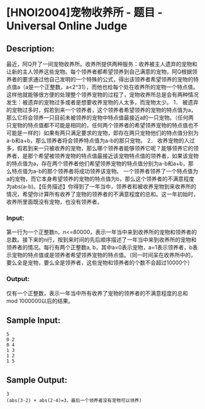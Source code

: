 # [HNOI2004]宠物收养所 - 题目 - Universal Online Judge

## Description: 

最近，阿Q开了一间宠物收养所。收养所提供两种服务：收养被主人遗弃的宠物和让新的主人领养这些宠物。每个领养者都希望领养到自己满意的宠物，阿Q根据领养者的要求通过他自己发明的一个特殊的公式，得出该领养者希望领养的宠物的特点值a（a是一个正整数，a<2^31），而他也给每个处在收养所的宠物一个特点值。这样他就能够很方便的处理整个领养宠物的过程了，宠物收养所总是会有两种情况发生：被遗弃的宠物过多或者是想要收养宠物的人太多，而宠物太少。 1． 被遗弃的宠物过多时，假若到来一个领养者，这个领养者希望领养的宠物的特点值为a，那么它将会领养一只目前未被领养的宠物中特点值最接近a的一只宠物。（任何两只宠物的特点值都不可能是相同的，任何两个领养者的希望领养宠物的特点值也不可能是一样的）如果有两只满足要求的宠物，即存在两只宠物他们的特点值分别为a-b和a+b，那么领养者将会领养特点值为a-b的那只宠物。 2． 收养宠物的人过多，假若到来一只被收养的宠物，那么哪个领养者能够领养它呢？能够领养它的领养者，是那个希望被领养宠物的特点值最接近该宠物特点值的领养者，如果该宠物的特点值为a，存在两个领养者他们希望领养宠物的特点值分别为a-b和a+b，那么特点值为a-b的那个领养者将成功领养该宠物。 一个领养者领养了一个特点值为a的宠物，而它本身希望领养的宠物的特点值为b，那么这个领养者的不满意程度为abs(a-b)。【任务描述】你得到了一年当中，领养者和被收养宠物到来收养所的情况，希望你计算所有收养了宠物的领养者的不满意程度的总和。这一年初始时，收养所里面既没有宠物，也没有领养者。

### Input: 

第一行为一个正整数n，n<=80000，表示一年当中来到收养所的宠物和领养者的总数。接下来的n行，按到来时间的先后顺序描述了一年当中来到收养所的宠物和领养者的情况。每行有两个正整数a, b，其中a=0表示宠物，a=1表示领养者，b表示宠物的特点值或是领养者希望领养宠物的特点值。（同一时间呆在收养所中的，要么全是宠物，要么全是领养者，这些宠物和领养者的个数不会超过10000个）

### Output: 

仅有一个正整数，表示一年当中所有收养了宠物的领养者的不满意程度的总和mod 1000000以后的结果。


## Sample Input: 
```
5
0 2
0 4
1 3
1 2
1 5

```

## Sample Output: 
```
3
(abs(3-2) + abs(2-4)=3，最后一个领养者没有宠物可以领养)

```
